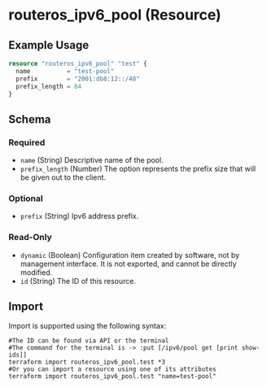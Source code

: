 # routeros_ipv6_pool (Resource)


## Example Usage
```terraform
resource "routeros_ipv6_pool" "test" {
  name          = "test-pool"
  prefix        = "2001:db8:12::/48"
  prefix_length = 64
}
```

<!-- schema generated by tfplugindocs -->
## Schema

### Required

- `name` (String) Descriptive name of the pool.
- `prefix_length` (Number) The option represents the prefix size that will be given out to the client.

### Optional

- `prefix` (String) Ipv6 address prefix.

### Read-Only

- `dynamic` (Boolean) Configuration item created by software, not by management interface. It is not exported, and cannot be directly modified.
- `id` (String) The ID of this resource.

## Import
Import is supported using the following syntax:
```shell
#The ID can be found via API or the terminal
#The command for the terminal is -> :put [/ipv6/pool get [print show-ids]]
terraform import routeros_ipv6_pool.test *3
#Or you can import a resource using one of its attributes
terraform import routeros_ipv6_pool.test "name=test-pool"
```
